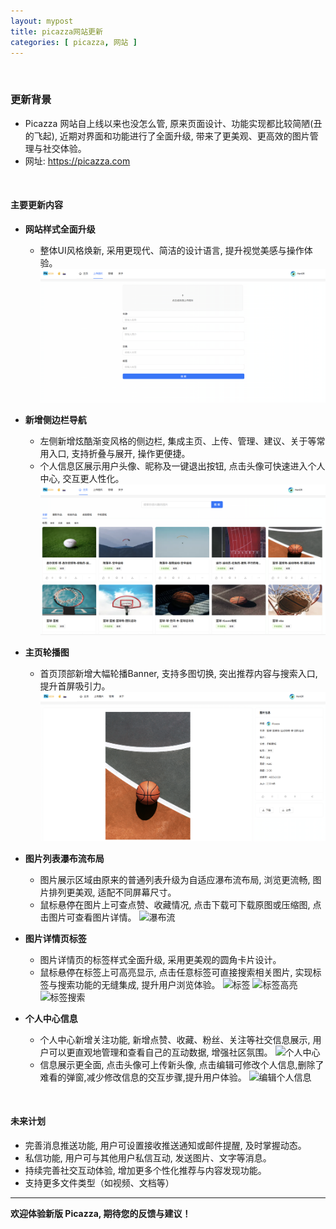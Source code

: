 ```yaml
---
layout: mypost
title: picazza网站更新
categories: [ picazza, 网站 ]
---
```


<br>

### 更新背景

- Picazza 网站自上线以来也没怎么管, 原来页面设计、功能实现都比较简陋(丑的飞起), 近期对界面和功能进行了全面升级,
  带来了更美观、更高效的图片管理与社交体验。
- 网址: https://picazza.com

<br>

#### 主要更新内容

- **网站样式全面升级**
    - 整体UI风格焕新, 采用更现代、简洁的设计语言, 提升视觉美感与操作体验。
      ![首页](img.png)

- **新增侧边栏导航**
    - 左侧新增炫酷渐变风格的侧边栏, 集成主页、上传、管理、建议、关于等常用入口, 支持折叠与展开, 操作更便捷。
    - 个人信息区展示用户头像、昵称及一键退出按钮, 点击头像可快速进入个人中心, 交互更人性化。
      ![侧边栏](img_1.png)

- **主页轮播图**
    - 首页顶部新增大幅轮播Banner, 支持多图切换, 突出推荐内容与搜索入口, 提升首屏吸引力。
      ![轮播图](img_2.png)

- **图片列表瀑布流布局**
    - 图片展示区域由原来的普通列表升级为自适应瀑布流布局, 浏览更流畅, 图片排列更美观, 适配不同屏幕尺寸。
    - 鼠标悬停在图片上可查点赞、收藏情况, 点击下载可下载原图或压缩图, 点击图片可查看图片详情。
      ![瀑布流](img_3.png)

- **图片详情页标签**
    - 图片详情页的标签样式全面升级, 采用更美观的圆角卡片设计。
    - 鼠标悬停在标签上可高亮显示, 点击任意标签可直接搜索相关图片, 实现标签与搜索功能的无缝集成, 提升用户浏览体验。
      ![标签](img_4.png)
      ![标签高亮](img_5.png)
      ![标签搜索](img_6.png)

- **个人中心信息**
    - 个人中心新增关注功能, 新增点赞、收藏、粉丝、关注等社交信息展示, 用户可以更直观地管理和查看自己的互动数据, 增强社区氛围。
      ![个人中心](img_7.png)
    - 信息展示更全面, 点击头像可上传新头像, 点击编辑可修改个人信息,删除了难看的弹窗,减少修改信息的交互步骤,提升用户体验。
      ![编辑个人信息](img_8.png)

<br>

#### 未来计划

- 完善消息推送功能, 用户可设置接收推送通知或邮件提醒, 及时掌握动态。
- 私信功能, 用户可与其他用户私信互动, 发送图片、文字等消息。
- 持续完善社交互动体验, 增加更多个性化推荐与内容发现功能。
- 支持更多文件类型（如视频、文档等）

---

**欢迎体验新版 Picazza, 期待您的反馈与建议！** 
